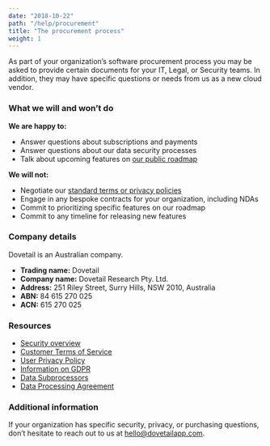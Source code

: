 ```yaml
---
date: "2018-10-22"
path: "/help/procurement"
title: "The procurement process"
weight: 1
---
```


As part of your organization’s software procurement process you may be asked to provide certain documents for your IT, Legal, or Security teams. In addition, they may have specific questions or needs from us as a new cloud vendor.

### What we will and won’t do

**We are happy to:**

- Answer questions about subscriptions and payments
- Answer questions about our data security processes
- Talk about upcoming features on [our public roadmap](/roadmap)

**We will not:**

- Negotiate our [standard terms or privacy policies](/legal)
- Engage in any bespoke contracts for your organization, including NDAs
- Commit to prioritizing specific features on our roadmap
- Commit to any timeline for releasing new features

### Company details

Dovetail is an Australian company.

- **Trading name:** Dovetail
- **Company name:** Dovetail Research Pty. Ltd.
- **Address:** 251 Riley Street, Surry Hills, NSW 2010, Australia
- **ABN:** 84 615 270 025
- **ACN:** 615 270 025

### Resources

- [Security overview](/security)
- [Customer Terms of Service](/legal/customer-terms)
- [User Privacy Policy](/legal/privacy)
- [Information on GDPR](/legal/gdpr)
- [Data Subprocessors](/legal/data-subprocessors)
- [Data Processing Agreement](/legal/dpa)

### Additional information

If your organization has specific security, privacy, or purchasing questions, don’t hesitate to reach out to us at [hello@dovetailapp.com](mailto:hello@dovetailapp.com).
